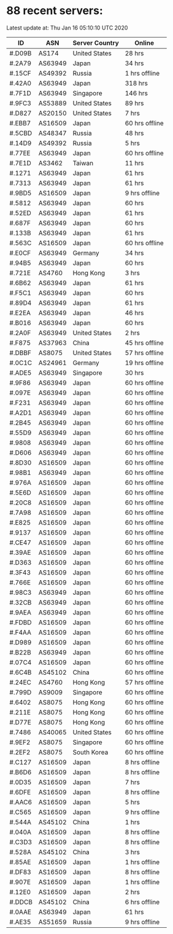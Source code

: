# 88 recent servers:

Latest update at: Thu Jan 16 05:10:10 UTC 2020

| ID | ASN | Server Country | Online |
| -- | --- | -------------- | ------ |
| #.D09B | AS174 | United States | 28 hrs |
| #.2A79 | AS63949 | Japan | 34 hrs |
| #.15CF | AS49392 | Russia | 1 hrs offline |
| #.42A0 | AS63949 | Japan | 318 hrs |
| #.7F1D | AS63949 | Singapore | 146 hrs |
| #.9FC3 | AS53889 | United States | 89 hrs |
| #.D827 | AS20150 | United States | 7 hrs |
| #.EBB7 | AS16509 | Japan | 60 hrs offline |
| #.5CBD | AS48347 | Russia | 48 hrs |
| #.14D9 | AS49392 | Russia | 5 hrs |
| #.77EE | AS63949 | Japan | 60 hrs offline |
| #.7E1D | AS3462 | Taiwan | 11 hrs |
| #.1271 | AS63949 | Japan | 61 hrs |
| #.7313 | AS63949 | Japan | 61 hrs |
| #.9BD5 | AS16509 | Japan | 9 hrs offline |
| #.5812 | AS63949 | Japan | 60 hrs |
| #.52ED | AS63949 | Japan | 61 hrs |
| #.687F | AS63949 | Japan | 60 hrs |
| #.133B | AS63949 | Japan | 61 hrs |
| #.563C | AS16509 | Japan | 60 hrs offline |
| #.E0CF | AS63949 | Germany | 34 hrs |
| #.94B5 | AS63949 | Japan | 60 hrs |
| #.721E | AS4760 | Hong Kong | 3 hrs |
| #.6B62 | AS63949 | Japan | 61 hrs |
| #.F5C1 | AS63949 | Japan | 60 hrs |
| #.89D4 | AS63949 | Japan | 61 hrs |
| #.E2EA | AS63949 | Japan | 46 hrs |
| #.B016 | AS63949 | Japan | 60 hrs |
| #.2A0F | AS63949 | United States | 2 hrs |
| #.F875 | AS37963 | China | 45 hrs offline |
| #.DBBF | AS8075 | United States | 57 hrs offline |
| #.0C1C | AS24961 | Germany | 19 hrs offline |
| #.ADE5 | AS63949 | Singapore | 30 hrs |
| #.9F86 | AS63949 | Japan | 60 hrs offline |
| #.097E | AS63949 | Japan | 60 hrs offline |
| #.F231 | AS63949 | Japan | 60 hrs offline |
| #.A2D1 | AS63949 | Japan | 60 hrs offline |
| #.2B45 | AS63949 | Japan | 60 hrs offline |
| #.55D9 | AS63949 | Japan | 60 hrs offline |
| #.9808 | AS63949 | Japan | 60 hrs offline |
| #.D606 | AS63949 | Japan | 60 hrs offline |
| #.8D30 | AS16509 | Japan | 60 hrs offline |
| #.98B1 | AS63949 | Japan | 60 hrs offline |
| #.976A | AS16509 | Japan | 60 hrs offline |
| #.5E6D | AS16509 | Japan | 60 hrs offline |
| #.20C8 | AS16509 | Japan | 60 hrs offline |
| #.7A98 | AS16509 | Japan | 60 hrs offline |
| #.E825 | AS16509 | Japan | 60 hrs offline |
| #.9137 | AS16509 | Japan | 60 hrs offline |
| #.CE47 | AS16509 | Japan | 60 hrs offline |
| #.39AE | AS16509 | Japan | 60 hrs offline |
| #.D363 | AS16509 | Japan | 60 hrs offline |
| #.3F43 | AS16509 | Japan | 60 hrs offline |
| #.766E | AS16509 | Japan | 60 hrs offline |
| #.98C3 | AS63949 | Japan | 60 hrs offline |
| #.32CB | AS63949 | Japan | 60 hrs offline |
| #.9AEA | AS63949 | Japan | 60 hrs offline |
| #.FDBD | AS16509 | Japan | 60 hrs offline |
| #.F4AA | AS16509 | Japan | 60 hrs offline |
| #.D989 | AS16509 | Japan | 60 hrs offline |
| #.B22B | AS63949 | Japan | 60 hrs offline |
| #.07C4 | AS16509 | Japan | 60 hrs offline |
| #.6C4B | AS45102 | China | 60 hrs offline |
| #.24EC | AS4760 | Hong Kong | 57 hrs offline |
| #.799D | AS9009 | Singapore | 60 hrs offline |
| #.6402 | AS8075 | Hong Kong | 60 hrs offline |
| #.211E | AS8075 | Hong Kong | 60 hrs offline |
| #.D77E | AS8075 | Hong Kong | 60 hrs offline |
| #.7486 | AS40065 | United States | 60 hrs offline |
| #.9EF2 | AS8075 | Singapore | 60 hrs offline |
| #.2EF2 | AS8075 | South Korea | 60 hrs offline |
| #.C127 | AS16509 | Japan | 8 hrs offline |
| #.B6D6 | AS16509 | Japan | 8 hrs offline |
| #.0D35 | AS16509 | Japan | 7 hrs |
| #.6DFE | AS16509 | Japan | 8 hrs offline |
| #.AAC6 | AS16509 | Japan | 5 hrs |
| #.C565 | AS16509 | Japan | 9 hrs offline |
| #.544A | AS45102 | China | 1 hrs |
| #.040A | AS16509 | Japan | 8 hrs offline |
| #.C3D3 | AS16509 | Japan | 8 hrs offline |
| #.528A | AS45102 | China | 3 hrs |
| #.85AE | AS16509 | Japan | 1 hrs offline |
| #.DF83 | AS16509 | Japan | 8 hrs offline |
| #.907E | AS16509 | Japan | 1 hrs offline |
| #.12E0 | AS16509 | Japan | 2 hrs |
| #.DDCB | AS45102 | China | 6 hrs offline |
| #.0AAE | AS63949 | Japan | 61 hrs |
| #.AE35 | AS51659 | Russia | 9 hrs offline |

